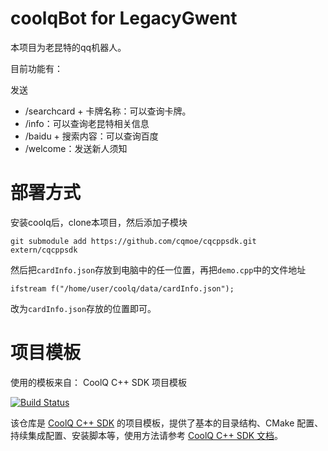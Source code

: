 # coolqBot for LegacyGwent
本项目为老昆特的qq机器人。

目前功能有：

发送
- /searchcard + 卡牌名称：可以查询卡牌。
- /info：可以查询老昆特相关信息
- /baidu + 搜索内容：可以查询百度
- /welcome：发送新人须知

# 部署方式
安装coolq后，clone本项目，然后添加子模块
```
git submodule add https://github.com/cqmoe/cqcppsdk.git extern/cqcppsdk
```
然后把`cardInfo.json`存放到电脑中的任一位置，再把`demo.cpp`中的文件地址
```
ifstream f("/home/user/coolq/data/cardInfo.json");
```
改为`cardInfo.json`存放的位置即可。


# 项目模板
使用的模板来自：
CoolQ C++ SDK 项目模板

[![Build Status](https://img.shields.io/appveyor/ci/richardchien/cqcppsdk-template.svg)](https://ci.appveyor.com/project/richardchien/cqcppsdk-template)

该仓库是 [CoolQ C++ SDK](https://github.com/cqmoe/cqcppsdk) 的项目模板，提供了基本的目录结构、CMake 配置、持续集成配置、安装脚本等，使用方法请参考 [CoolQ C++ SDK 文档](https://cqcppsdk.cqp.moe/)。
